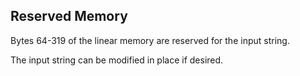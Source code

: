 ## Reserved Memory

Bytes 64-319 of the linear memory are reserved for the input string.

The input string can be modified in place if desired.
